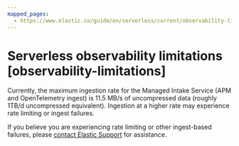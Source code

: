 ```yaml
---
mapped_pages:
  - https://www.elastic.co/guide/en/serverless/current/observability-limitations.html
---
```


# Serverless observability limitations [observability-limitations]

Currently, the maximum ingestion rate for the Managed Intake Service (APM and OpenTelemetry ingest) is 11.5 MB/s of uncompressed data (roughly 1TB/d uncompressed equivalent). Ingestion at a higher rate may experience rate limiting or ingest failures.

If you believe you are experiencing rate limiting or other ingest-based failures, please [contact Elastic Support](../../../troubleshoot/troubleshoot/index.md) for assistance.

